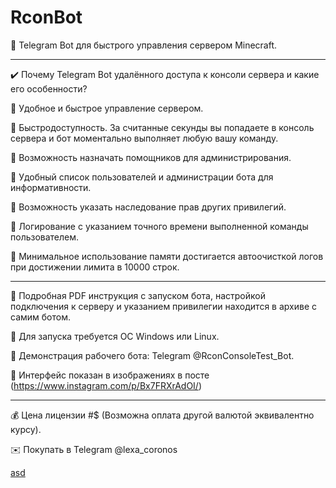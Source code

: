 # RconBot

💎 Telegram Bot для быстрого управления сервером Minecraft.

-----------------------------------

✔️ Почему Telegram Bot удалённого доступа к консоли сервера и какие его особенности?

🔸 Удобное и быстрое управление сервером.

🔸 Быстродоступность. За считанные секунды вы попадаете в консоль сервера и бот моментально выполняет любую вашу команду.

🔸 Возможность назначать помощников для администрирования.

🔸 Удобный список пользователей и администрации бота для информативности.

🔸 Возможность указать наследование прав других привилегий.

🔸 Логирование с указанием точного времени выполненной команды пользователем.

🔸 Минимальное использование памяти достигается автоочисткой логов при достижении лимита в 10000 строк.

-----------------------------------

🔹 Подробная PDF инструкция с запуском бота, настройкой подключения к серверу и указанием привилегии находится в архиве с самим ботом.

🔹 Для запуска требуется ОС Windows или Linux.

🔹 Демонстрация рабочего бота: Telegram @RconConsoleTest_Bot.

🔹 Интерфейс показан в изображениях в посте (https://www.instagram.com/p/Bx7FRXrAdOI/)

-----------------------------------

💰 Цена лицензии #$ (Возможна оплата другой валютой эквивалентно курсу).

✉️ Покупать в Telegram @lexa_coronos

[asd](https://github.com/LexaCoronos/RconBot/blob/master/img/screenshot1.jpg)
